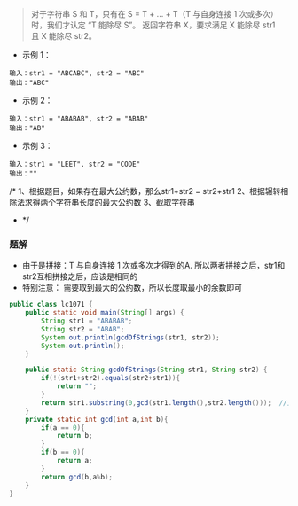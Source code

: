 
> 对于字符串 S 和 T，只有在 S = T + ... + T（T 与自身连接 1 次或多次）时，我们才认定 “T 能除尽 S”。
返回字符串 X，要求满足 X 能除尽 str1 且 X 能除尽 str2。

* 示例 1：
```
输入：str1 = "ABCABC", str2 = "ABC"
输出："ABC"
```
* 示例 2：
```
输入：str1 = "ABABAB", str2 = "ABAB"
输出："AB"
```
* 示例 3：
```
输入：str1 = "LEET", str2 = "CODE"
输出：""
```

/*
1、根据题目，如果存在最大公约数，那么str1+str2 = str2+str1
2、根据辗转相除法求得两个字符串长度的最大公约数
3、截取字符串
* */
### 题解
* 由于是拼接：T 与自身连接 1 次或多次才得到的A. 所以两者拼接之后，str1和str2互相拼接之后，应该是相同的
* 特别注意： 需要取到最大的公约数，所以长度取最小的余数即可

```java
public class lc1071 {
    public static void main(String[] args) {
        String str1 = "ABABAB";
        String str2 = "ABAB";
        System.out.println(gcdOfStrings(str1, str2));
        System.out.println();
    }

    public static String gcdOfStrings(String str1, String str2) {
        if(!(str1+str2).equals(str2+str1)){
            return "";
        }
        return str1.substring(0,gcd(str1.length(),str2.length()));  //主要用于截取最大的公约数。从0开始。截取最小的长度
    }
    private static int gcd(int a,int b){
        if(a == 0){
            return b;
        }
        if(b == 0){
            return a;
        }
        return gcd(b,a%b);
    }
}
```
